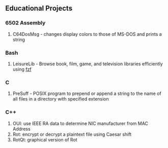 ## Educational Projects

### 6502 Assembly
1. C64DosMsg - changes display colors to those of MS-DOS and prints a string

### Bash
1. LeisureLib - Browse book, film, game, and television libraries efficiently using [fzf](https://github.com/junegunn/fzf)

### C
1. PreSuff - POSIX program to prepend or append a string to the name of all files in a directory with specified extension

### C++
1. OUI: use IEEE RA data to determine NIC manufacturer from MAC Address
2. Rot: encrypt or decrypt a plaintext file using Caesar shift
3. RotQt: graphical version of Rot
